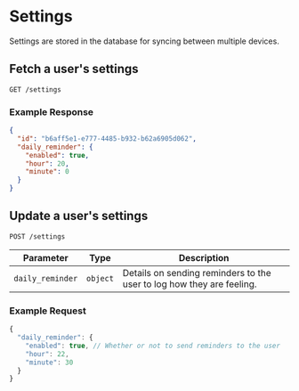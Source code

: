 # Settings

Settings are stored in the database for syncing between multiple devices.

## Fetch a user's settings

`GET /settings`

### Example Response

```json
{
  "id": "b6aff5e1-e777-4485-b932-b62a6905d062",
  "daily_reminder": {
    "enabled": true,
    "hour": 20,
    "minute": 0
  }
}
```

## Update a user's settings

`POST /settings`

| Parameter        | Type     | Description                                                           |
| ---------------- | -------- | --------------------------------------------------------------------- |
| `daily_reminder` | `object` | Details on sending reminders to the user to log how they are feeling. |

### Example Request

```javascript
{
  "daily_reminder": {
    "enabled": true, // Whether or not to send reminders to the user
    "hour": 22,
    "minute": 30
  }
}
```
